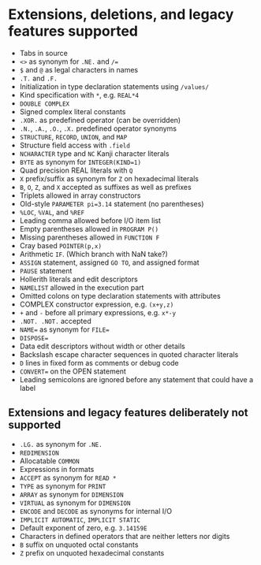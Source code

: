 <!--
Copyright (c) 2018, NVIDIA CORPORATION.  All rights reserved.
-->

Extensions, deletions, and legacy features supported
====================================================

* Tabs in source
* `<>` as synonym for `.NE.` and `/=`
* `$` and `@` as legal characters in names
* `.T.` and `.F.`
* Initialization in type declaration statements using `/values/`
* Kind specification with `*`, e.g. `REAL*4`
* `DOUBLE COMPLEX`
* Signed complex literal constants
* `.XOR.` as predefined operator (can be overridden)
* `.N.`, `.A.`, `.O.`, `.X.` predefined operator synonyms
* `STRUCTURE`, `RECORD`, `UNION`, and `MAP`
* Structure field access with `.field`
* `NCHARACTER` type and `NC` Kanji character literals
* `BYTE` as synonym for `INTEGER(KIND=1)`
* Quad precision REAL literals with `Q`
* `X` prefix/suffix as synonym for `Z` on hexadecimal literals
* `B`, `O`, `Z`, and `X` accepted as suffixes as well as prefixes
* Triplets allowed in array constructors
* Old-style `PARAMETER pi=3.14` statement (no parentheses)
* `%LOC`, `%VAL`, and `%REF`
* Leading comma allowed before I/O item list
* Empty parentheses allowed in `PROGRAM P()`
* Missing parentheses allowed in `FUNCTION F`
* Cray based `POINTER(p,x)`
* Arithmetic `IF`.  (Which branch with NaN take?)
* `ASSIGN` statement, assigned `GO TO`, and assigned format
* `PAUSE` statement
* Hollerith literals and edit descriptors
* `NAMELIST` allowed in the execution part
* Omitted colons on type declaration statements with attributes
* COMPLEX constructor expression, e.g. `(x+y,z)`
* `+` and `-` before all primary expressions, e.g. `x*-y`
* `.NOT. .NOT.` accepted
* `NAME=` as synonym for `FILE=`
* `DISPOSE=`
* Data edit descriptors without width or other details
* Backslash escape character sequences in quoted character literals
* `D` lines in fixed form as comments or debug code
* `CONVERT=` on the OPEN statement
* Leading semicolons are ignored before any statement that
  could have a label

Extensions and legacy features deliberately not supported
---------------------------------------------------------
* `.LG.` as synonym for `.NE.`
* `REDIMENSION`
* Allocatable `COMMON`
* Expressions in formats
* `ACCEPT` as synonym for `READ *`
* `TYPE` as synonym for `PRINT`
* `ARRAY` as synonym for `DIMENSION`
* `VIRTUAL` as synonym for `DIMENSION`
* `ENCODE` and `DECODE` as synonyms for internal I/O
* `IMPLICIT AUTOMATIC`, `IMPLICIT STATIC`
* Default exponent of zero, e.g. `3.14159E`
* Characters in defined operators that are neither letters nor digits
* `B` suffix on unquoted octal constants
* `Z` prefix on unquoted hexadecimal constants
